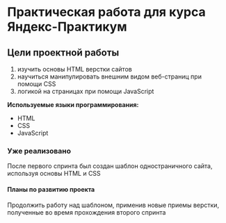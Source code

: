 # Практическая работа для курса Яндекс-Практикум
## Цели проектной работы
1) изучить основы HTML верстки сайтов
2) научиться манипулировать внешним видом веб-страниц при помощи CSS
3) логикой на страницах при помощи JavaScript

**Используемые языки программирования:**
* HTML
* CSS
* JavaScript

### Уже реализовано
После первого спринта был создан шаблон одностраничного сайта, используя основы HTML и CSS

#### Планы по развитию проекта
Продолжить работу над шаблоном, применив новые приемы верстки, полученные во время прохождения второго спринта